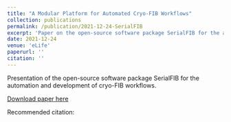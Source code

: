 ```yaml
---
title: "A Modular Platform for Automated Cryo-FIB Workflows"
collection: publications
permalink: /publication/2021-12-24-SerialFIB
excerpt: 'Paper on the open-source software package SerialFIB for the automation and development of cryo-FIB workflows.'
date: 2021-12-24
venue: 'eLife'
paperurl: ''
citation: ''
---
```

Presentation of the open-source software package SerialFIB for the automation and development of cryo-FIB workflows.

[Download paper here](https://elifesciences.org/articles/70506)

Recommended citation: 